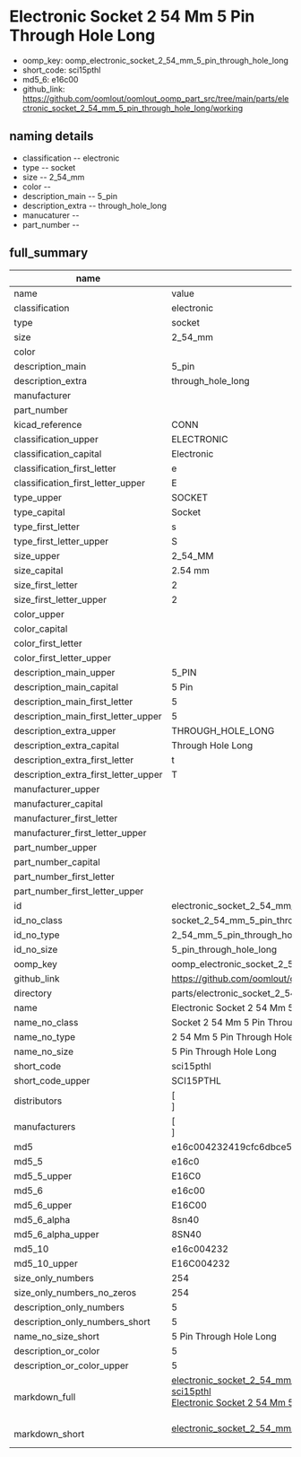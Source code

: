 # Electronic Socket 2 54 Mm 5 Pin Through Hole Long

  
* oomp_key: oomp_electronic_socket_2_54_mm_5_pin_through_hole_long 
* short_code: sci15pthl
* md5_6: e16c00  
* github_link: https://github.com/oomlout/oomlout_oomp_part_src/tree/main/parts/electronic_socket_2_54_mm_5_pin_through_hole_long/working  
## naming details
* classification -- electronic
* type -- socket
* size -- 2_54_mm
* color -- 
* description_main -- 5_pin
* description_extra -- through_hole_long
* manucaturer -- 
* part_number -- 





## full_summary
| name | value | 
| --- | --- | 
| name | value | 
| classification | electronic | 
| type | socket | 
| size | 2_54_mm | 
| color |  | 
| description_main | 5_pin | 
| description_extra | through_hole_long | 
| manufacturer |  | 
| part_number |  | 
| kicad_reference | CONN | 
| classification_upper | ELECTRONIC | 
| classification_capital | Electronic | 
| classification_first_letter | e | 
| classification_first_letter_upper | E | 
| type_upper | SOCKET | 
| type_capital | Socket | 
| type_first_letter | s | 
| type_first_letter_upper | S | 
| size_upper | 2_54_MM | 
| size_capital | 2.54 mm | 
| size_first_letter | 2 | 
| size_first_letter_upper | 2 | 
| color_upper |  | 
| color_capital |  | 
| color_first_letter |  | 
| color_first_letter_upper |  | 
| description_main_upper | 5_PIN | 
| description_main_capital | 5 Pin | 
| description_main_first_letter | 5 | 
| description_main_first_letter_upper | 5 | 
| description_extra_upper | THROUGH_HOLE_LONG | 
| description_extra_capital | Through Hole Long | 
| description_extra_first_letter | t | 
| description_extra_first_letter_upper | T | 
| manufacturer_upper |  | 
| manufacturer_capital |  | 
| manufacturer_first_letter |  | 
| manufacturer_first_letter_upper |  | 
| part_number_upper |  | 
| part_number_capital |  | 
| part_number_first_letter |  | 
| part_number_first_letter_upper |  | 
| id | electronic_socket_2_54_mm_5_pin_through_hole_long | 
| id_no_class | socket_2_54_mm_5_pin_through_hole_long | 
| id_no_type | 2_54_mm_5_pin_through_hole_long | 
| id_no_size | 5_pin_through_hole_long | 
| oomp_key | oomp_electronic_socket_2_54_mm_5_pin_through_hole_long | 
| github_link | https://github.com/oomlout/oomlout_oomp_part_src/tree/main/parts/electronic_socket_2_54_mm_5_pin_through_hole_long/working | 
| directory | parts/electronic_socket_2_54_mm_5_pin_through_hole_long | 
| name | Electronic Socket 2 54 Mm 5 Pin Through Hole Long | 
| name_no_class | Socket 2 54 Mm 5 Pin Through Hole Long | 
| name_no_type | 2 54 Mm 5 Pin Through Hole Long | 
| name_no_size | 5 Pin Through Hole Long | 
| short_code | sci15pthl | 
| short_code_upper | SCI15PTHL | 
| distributors | [<br>] | 
| manufacturers | [<br>] | 
| md5 | e16c004232419cfc6dbce5d7d9c4e5fd | 
| md5_5 | e16c0 | 
| md5_5_upper | E16C0 | 
| md5_6 | e16c00 | 
| md5_6_upper | E16C00 | 
| md5_6_alpha | 8sn40 | 
| md5_6_alpha_upper | 8SN40 | 
| md5_10 | e16c004232 | 
| md5_10_upper | E16C004232 | 
| size_only_numbers | 254 | 
| size_only_numbers_no_zeros | 254 | 
| description_only_numbers | 5 | 
| description_only_numbers_short | 5 | 
| name_no_size_short | 5 Pin Through Hole Long | 
| description_or_color | 5 | 
| description_or_color_upper | 5 | 
| markdown_full | [electronic_socket_2_54_mm_5_pin_through_hole_long](https://github.com/oomlout/oomlout_oomp_part_src/tree/main/parts/electronic_socket_2_54_mm_5_pin_through_hole_long/working)<br>[sci15pthl](https://github.com/oomlout/oomlout_oomp_part_src/tree/main/parts/electronic_socket_2_54_mm_5_pin_through_hole_long/working)<br>[Electronic Socket 2 54 Mm 5 Pin Through Hole Long](https://github.com/oomlout/oomlout_oomp_part_src/tree/main/parts/electronic_socket_2_54_mm_5_pin_through_hole_long/working)<br><br> | 
| markdown_short | [electronic_socket_2_54_mm_5_pin_through_hole_long](https://github.com/oomlout/oomlout_oomp_part_src/tree/main/parts/electronic_socket_2_54_mm_5_pin_through_hole_long/working)<br><br> | 
